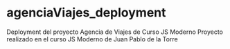 # agenciaViajes_deployment
Deployment del proyecto Agencia de Viajes de Curso JS Moderno
Proyecto realizado en el curso JS Moderno de Juan Pablo de la Torre
